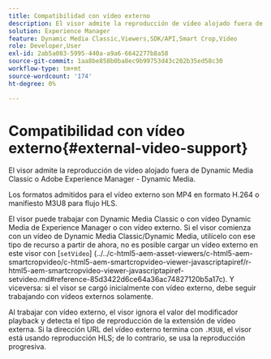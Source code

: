 ```yaml
---
title: Compatibilidad con vídeo externo
description: El visor admite la reproducción de vídeo alojado fuera de Dynamic Media Classic o Adobe Experience Manager - Dynamic Media.
solution: Experience Manager
feature: Dynamic Media Classic,Viewers,SDK/API,Smart Crop,Video
role: Developer,User
exl-id: 2ab5a083-5995-440a-a9a6-6642277b8a58
source-git-commit: 1aa8be858b0ba8ec9b99753d43c202b35ed58c30
workflow-type: tm+mt
source-wordcount: '174'
ht-degree: 0%

---
```


# Compatibilidad con vídeo externo{#external-video-support}

El visor admite la reproducción de vídeo alojado fuera de Dynamic Media Classic o Adobe Experience Manager - Dynamic Media.

Los formatos admitidos para el vídeo externo son MP4 en formato H.264 o manifiesto M3U8 para flujo HLS.

El visor puede trabajar con Dynamic Media Classic o con vídeo Dynamic Media de Experience Manager o con vídeo externo. Si el visor comienza con un vídeo de Dynamic Media Classic/Dynamic Media, utilícelo con ese tipo de recurso a partir de ahora, no es posible cargar un vídeo externo en este visor con [`setVideo`]
(../../c-html5-aem-asset-viewers/c-html5-aem-smartcropvideo/c-html5-aem-smartcropvideo-viewer-javascriptapiref/r-html5-aem-smartcropvideo-viewer-javascriptapiref-setvideo.md#reference-85d3422d6ce64a36ac74827120b5a17c). Y viceversa: si el visor se cargó inicialmente con vídeo externo, debe seguir trabajando con vídeos externos solamente.

Al trabajar con vídeo externo, el visor ignora el valor del modificador playback y detecta el tipo de reproducción de la extensión de vídeo externa. Si la dirección URL del vídeo externo termina con `.M3U8`, el visor está usando reproducción HLS; de lo contrario, se usa la reproducción progresiva.
